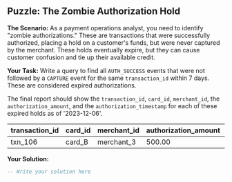 ## Puzzle: The Zombie Authorization Hold

**The Scenario:** As a payment operations analyst, you need to identify "zombie authorizations." These are transactions that were successfully authorized, placing a hold on a customer's funds, but were never captured by the merchant. These holds eventually expire, but they can cause customer confusion and tie up their available credit.

**Your Task:** Write a query to find all `AUTH_SUCCESS` events that were not followed by a `CAPTURE` event for the same `transaction_id` within 7 days. These are considered expired authorizations.

The final report should show the `transaction_id`, `card_id`, `merchant_id`, the `authorization_amount`, and the `authorization_timestamp` for each of these expired holds as of '2023-12-06'.

| transaction_id | card_id | merchant_id | authorization_amount | authorization_timestamp |
| -------------- | ------- | ----------- | -------------------- | ----------------------- |
| txn_106        | card_B  | merchant_3  | 500.00               | 2023-11-25 12:00:00     |

**Your Solution:**

```SQL
-- Write your solution here
```
